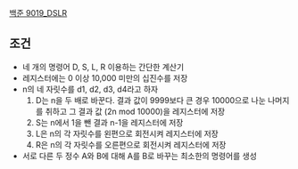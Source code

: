 
[백준 9019_DSLR](www.acmicpc.net/problem/9019)


## 조건

- 네 개의 명령어 D, S, L, R 이용하는 간단한 계산기
- 레지스터에는 0 이상 10,000 미만의 십진수를 저장
- n의 네 자릿수를 d1, d2, d3, d4라고 하자
	1. D는 n을 두 배로 바꾼다. 결과 값이 9999보다 큰 경우 10000으로 나눈 나머지를 취하고 그 결과 값 (2n mod 10000)을 레지스터에 저장
	2. S는 n에서 1을 뺀 결과 n-1을 레지스터에 저장
	3. L은 n의 각 자릿수를 왼편으로 회전시켜 레지스터에 저장
	4. R은 n의 각 자릿수를 오른편으로 회전시켜 레지스터에 저장
- 서로 다른 두 정수 A와 B에 대해 A를 B로 바꾸는 최소한의 명령어를 생성